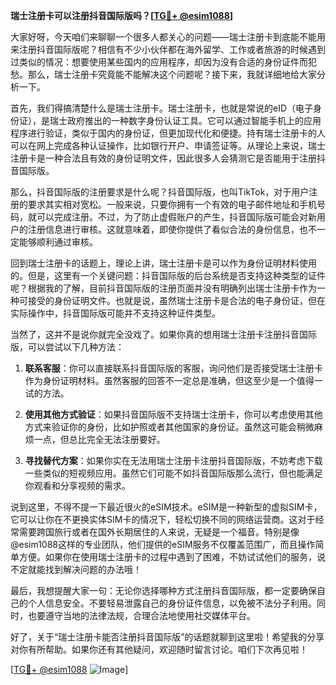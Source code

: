 **瑞士注册卡可以注册抖音国际版吗？[[TG💪+ @esim1088](https://t.me/s/esim1088)]**

大家好呀，今天咱们来聊聊一个很多人都关心的问题——瑞士注册卡到底能不能用来注册抖音国际版呢？相信有不少小伙伴都在海外留学、工作或者旅游的时候遇到过类似的情况：想要使用某些国内的应用程序，却因为没有合适的身份证件而犯愁。那么，瑞士注册卡究竟能不能解决这个问题呢？接下来，我就详细地给大家分析一下。

首先，我们得搞清楚什么是瑞士注册卡。瑞士注册卡，也就是常说的eID（电子身份证），是瑞士政府推出的一种数字身份认证工具。它可以通过智能手机上的应用程序进行验证，类似于国内的身份证，但更加现代化和便捷。持有瑞士注册卡的人可以在网上完成各种认证操作，比如银行开户、申请签证等。从理论上来说，瑞士注册卡是一种合法且有效的身份证明文件，因此很多人会猜测它是否能用于注册抖音国际版。

那么，抖音国际版的注册要求是什么呢？抖音国际版，也叫TikTok，对于用户注册的要求其实相对宽松。一般来说，只要你拥有一个有效的电子邮件地址和手机号码，就可以完成注册。不过，为了防止虚假账户的产生，抖音国际版可能会对新用户的注册信息进行审核。这就意味着，即使你提供了看似合法的身份信息，也不一定能够顺利通过审核。

回到瑞士注册卡的话题上，理论上讲，瑞士注册卡是可以作为身份证明材料使用的。但是，这里有一个关键问题：抖音国际版的后台系统是否支持这种类型的证件呢？根据我的了解，目前抖音国际版的注册页面并没有明确列出瑞士注册卡作为一种可接受的身份证明文件。也就是说，虽然瑞士注册卡是合法的电子身份证，但在实际操作中，抖音国际版可能并不支持这种证件类型。

当然了，这并不是说你就完全没戏了。如果你真的想用瑞士注册卡注册抖音国际版，可以尝试以下几种方法：

1. **联系客服**：你可以直接联系抖音国际版的客服，询问他们是否接受瑞士注册卡作为身份证明材料。虽然客服的回答不一定总是准确，但这至少是一个值得一试的方法。
   
2. **使用其他方式验证**：如果抖音国际版不支持瑞士注册卡，你可以考虑使用其他方式来验证你的身份，比如护照或者其他国家的身份证。虽然这可能会稍微麻烦一点，但总比完全无法注册要好。

3. **寻找替代方案**：如果你实在无法用瑞士注册卡注册抖音国际版，不妨考虑下载一些类似的短视频应用。虽然它们可能不如抖音国际版那么流行，但也能满足你观看和分享视频的需求。

说到这里，不得不提一下最近很火的eSIM技术。eSIM是一种新型的虚拟SIM卡，它可以让你在不更换实体SIM卡的情况下，轻松切换不同的网络运营商。这对于经常需要跨国旅行或者在国外长期居住的人来说，无疑是一个福音。特别是像@esim1088这样的专业团队，他们提供的eSIM服务不仅覆盖范围广，而且操作简单方便。如果你在使用瑞士注册卡的过程中遇到了困难，不妨试试他们的服务，说不定就能找到解决问题的办法哦！

最后，我想提醒大家一句：无论你选择哪种方式注册抖音国际版，都一定要确保自己的个人信息安全。不要轻易泄露自己的身份证件信息，以免被不法分子利用。同时，也要遵守当地的法律法规，合理合法地使用社交媒体平台。

好了，关于“瑞士注册卡能否注册抖音国际版”的话题就聊到这里啦！希望我的分享对你有所帮助。如果你还有其他疑问，欢迎随时留言讨论。咱们下次再见啦！

[[TG💪+ @esim1088](https://t.me/s/esim1088) ![Image](https://i.postimg.cc/4NQfJmqS/Snipaste-2025-05-13-00-14-12.png)]